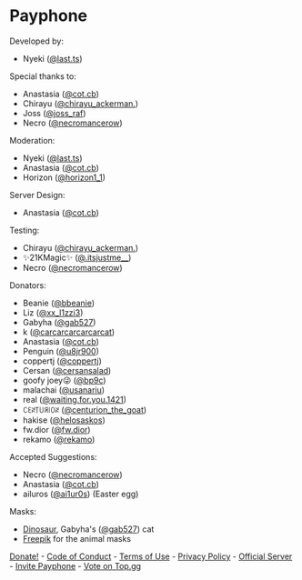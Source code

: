 # Payphone

Developed by:
- Nyeki ([@last.ts](https://discord.com/users/1357199907512914051))

Special thanks to:
- Anastasia ([@cot.cb](https://discord.com/users/657091104877051907))
- Chirayu ([@chirayu_ackerman.](https://discord.com/users/1241342249468428358))
- Joss ([@joss_raf](https://discord.com/users/1246444454861213706))
- Necro ([@necromancerow](https://discord.com/users/1060597396393959504))

Moderation:
- Nyeki ([@last.ts](https://discord.com/users/1357199907512914051))
- Anastasia ([@cot.cb](https://discord.com/users/657091104877051907))
- Horizon ([@horizon1_1](https://discord.com/users/1056927671726133338))

Server Design:
- Anastasia ([@cot.cb](https://discord.com/users/657091104877051907))

Testing:
- Chirayu ([@chirayu_ackerman.](https://discord.com/users/1241342249468428358))
- ✨21KMagic✨ ([@.itsjustme__](https://discord.com/users/698622915356393582))
- Necro ([@necromancerow](https://discord.com/users/1060597396393959504))

Donators:
- Beanie ([@bbeanie](https://discord.com/users/808745493944336485))
- Liz ([@xx_l1zzi3](https://discord.com/users/914920098739912786))
- Gabyha ([@gab527](https://discord.com/users/678730832952950784))
- k ([@carcarcarcarcarcat](https://discord.com/users/831898950143443034))
- Anastasia ([@cot.cb](https://discord.com/users/657091104877051907))
- Penguin ([@u8jr900](https://discord.com/users/956922871635148900))
- coppertj ([@coppertj](https://discord.com/users/198137561984663552))
- Cersan ([@cersansalad](https://discord.com/users/506146454495297548))
- goofy joey😜 ([@bp9c](https://discord.com/users/1154683576147791953))
- malachai ([@usanariu](https://discord.com/users/762477133129056257))
- real ([@waiting.for.you.1421](https://discord.com/users/964997713689206805))
- ꉔꏂꋊ꓄꒤ꋪ꒐ꄲꋊ ([@centurion_the_goat](https://discord.com/users/885776181453013022))
- hakise ([@helosaskos](https://discord.com/users/1102609791114805279))
- fw.dior ([@fw.dior](https://discord.com/users/842206928158982194))
- rekamo ([@rekamo](https://discord.com/users/755566324457013348))

Accepted Suggestions:
- Necro ([@necromancerow](https://discord.com/users/1060597396393959504))
- Anastasia ([@cot.cb](https://discord.com/users/657091104877051907))
- ailuros ([@ai1ur0s](https://discord.com/users/1238490551003643955)) (Easter egg)

Masks:
- [Dinosaur](/assets/masks/dinosaur.png), Gabyha's ([@gab527](https://discord.com/users/678730832952950784)) cat
- [Freepik](https://www.freepik.com/) for the animal masks

[Donate!](https://ko-fi.com/payphonedev) - [Code of Conduct](/code-of-conduct) - [Terms of Use](/terms) - [Privacy Policy](/privacy) - [Official Server](https://discord.gg/9daSsrfTmE) - [Invite Payphone](https://discord.com/oauth2/authorize?client_id=1212940413795827763) - [Vote on Top.gg](https://top.gg/bot/1212940413795827763)
